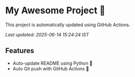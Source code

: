 # My Awesome Project 🚀

This project is automatically updated using GitHub Actions.

_Last updated: 2025-06-14 15:24:24 IST_

## Features
- Auto-update README using Python 🐍
- Auto Git push with GitHub Actions 🤖
